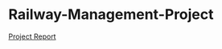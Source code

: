 # Railway-Management-Project
[Project Report](https://github.com/amitmaindola/Railway-Management-Project/blob/main/Final-Project-Report-Group-5.pdf)
